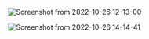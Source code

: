 ![Screenshot from 2022-10-26 12-13-00](https://user-images.githubusercontent.com/101880897/198104682-94c1159a-6daa-46ce-93c8-3d25932d4c95.png)

![Screenshot from 2022-10-26 14-14-41](https://user-images.githubusercontent.com/101880897/198104704-9ecf4454-29e0-41c5-94b2-039c5ddc9628.png)
